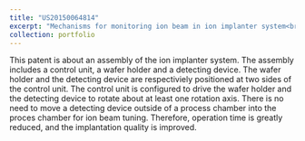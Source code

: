```yaml
---
title: "US20150064814"
excerpt: "Mechanisms for monitoring ion beam in ion implanter system<br/><img src='/images/USP.png'>"
collection: portfolio
---
```


This patent is about an assembly of the ion implanter system. The assembly includes a control unit, a wafer holder and a detecting device. The wafer holder and the detecting device are respectiviely positioned at two sides of the control unit. The control unit is configured to drive the wafer holder and the detecting device to rotate about at least one rotation axis. There is no need to move a detecting device outside of a process chamber into the proces chamber for ion beam tuning. Therefore, operation time is greatly reduced, and the implantation quality is improved.

